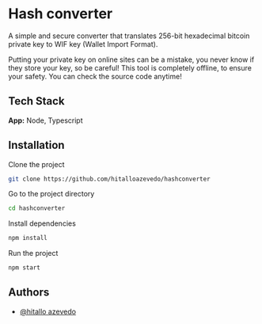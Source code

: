 
# Hash converter
A simple and secure converter that translates 256-bit hexadecimal bitcoin private key to WIF key (Wallet Import Format). 

Putting your private key on online sites can be a mistake, you never know if they store your key, so be careful! This tool is completely offline, to ensure your safety. You can check the source code anytime!


## Tech Stack

**App:** Node, Typescript


## Installation

Clone the project

```bash
git clone https://github.com/hitalloazevedo/hashconverter
```
Go to the project directory

```bash
cd hashconverter
```

Install dependencies

```bash
npm install
```

Run the project

```bash
npm start
```
    
## Authors

- [@hitallo azevedo](https://github.com/hitalloazevedo)

